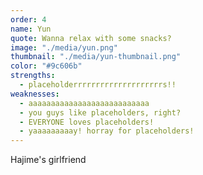 ```yaml
---
order: 4
name: Yun
quote: Wanna relax with some snacks?
image: "./media/yun.png"
thumbnail: "./media/yun-thumbnail.png"
color: "#9c606b"
strengths:
  - placeholderrrrrrrrrrrrrrrrrrrrs!!
weaknesses:
  - aaaaaaaaaaaaaaaaaaaaaaaaaaa
  - you guys like placeholders, right?
  - EVERYONE loves placeholders!
  - yaaaaaaaaay! horray for placeholders!
---
```


Hajime's girlfriend
